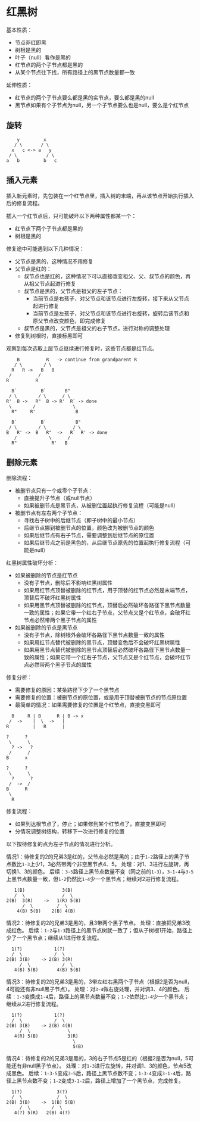 # 红黑树
基本性质：
* 节点非红即黑
* 树根是黑的
* 叶子（null）看作是黑的
* 红节点的两个子节点都是黑的
* 从某个节点往下找，所有路径上的黑节点数量都一致

延伸性质：
* 红节点的两个子节点要么都是黑的实节点，要么都是黑的null
* 黑节点如果有个子节点为null，另一个子节点要么也是null，要么是个红节点


## 旋转
```
    y         x
   / \       / \
  x   c <-> a   y
 / \           / \
a   b         b   c
```

## 插入元素
插入新元素时，先包装在一个红节点里，插入树的末端，再从该节点开始执行插入后的修复流程。

插入一个红节点后，只可能破坏以下两种属性都某一个：
* 红节点下两个子节点都是黑的
* 树根是黑的

修复途中可能遇到以下几种情况：
* 父节点是黑的，这种情况不用修复
* 父节点是红的：
    * 叔节点也是红的，这种情况下可以直接改变祖父、父、叔节点的颜色，再从祖父节点起进行修复
    * 叔节点是黑的，父节点是祖父的左子节点：
        * 当前节点是右孩子，对父节点和该节点进行左旋转，接下来从父节点起进行修复
        * 当前节点是左孩子，对父节点和该节点进行右旋转，旋转后该节点和原父节点改变颜色，即完成修复
    * 叔节点是黑的，父节点是祖父的右子节点，进行对称的调整处理
* 修复到树根时，直接标黑即可

观察到每次选取上层节点继续进行修复时，这些节点都是红节点。

```
    B          R   -> continue from grandparent R
   / \        / \
  R   R ->   B   B
 /          /
R          R

  B`         B`       B"
 / \        / \      / \
R'  B ->   R"  B -> R'  R` -> done
 \        /              \
  R"     R'               B

  B`         B`           B"
 / \        / \          / \
B   R' ->  B   R"  ->   R`  R' -> done
   /            \      /
  R"             R'   B
```

## 删除元素
删除流程：
* 被删节点只有一个或零个子节点：
    * 直接提升子节点（或null节点）
    * 如果被删节点是黑节点，从被删位置起执行修复流程（可能是null）
* 被删节点有左右两个子节点：
    * 寻找右子树中的后继节点（即子树中的最小节点）
    * 后继节点挪到被删节点的位置，颜色改为被删节点的颜色
    * 如果后继节点有右子节点，需要调整到后继节点的原位置
    * 如果后继节点之前是黑色的，从后继节点原先的位置起执行修复流程（可能是null）

红黑树属性破坏分析：
* 如果被删除的节点是红节点
    * 没有子节点，删除后不影响红黑树属性
    * 如果用红节点顶替被删除的红节点，用于顶替的红节点必然是末端节点，顶替后不破坏红黑树属性
    * 如果用黑节点顶替被删除的红节点，顶替后必然破坏各路径下黑节点数量一致的属性；如果它带一个红右子节点，父节点又是个红节点，会破坏红节点必然带两个黑子节点的属性
* 如果被删除的节点是黑节点
    * 没有子节点，除树根外会破坏各路径下黑节点数量一致的属性
    * 如果用红节点替代被删除的黑节点，顶替变色后不会破坏红黑树属性
    * 如果用黑节点替代被删除的黑节点顶替后必然破坏各路径下黑节点数量一致的属性；如果它带一个红右子节点，父节点又是个红节点，会破坏红节点必然带两个黑子节点的属性

修复分析：
* 需要修复的原因：某条路径下少了一个黑节点
* 需要修复的位置：被删节点的原位置，或是用于顶替被删节点的节点原位置
* 最简单的情况：如果需要修复的位置是个红节点，直接变黑即可
```
  B     R | B      R | B -> x 
 /  ->    |  \  ->   |
R         |   R      |

?      ?
 \      \
  ? ->   ?
 /      /
B      x

?      ?
 \      \
  ?      ?
 /  ->  /
B      R
 \
  R
```
修复流程：
* 如果到达根节点了，停止；如果修到某个红节点了，直接变黑即可
* 分情况调整树结构，转移下一次进行修复的位置

以下按待修复的点为左子节点的情况进行分析。

情况1：待修复的2的兄弟3是红的，父节点必然是黑的；由于`1-2`路径上的黑子节点数比`1-3`上少1，3必然带两个非空黑节点4、5。
处理：对1、3进行左旋转，再切换1、3的颜色。
后续：`3-5`路径上黑节点数量不变（同之前的`1-3`），`3-1-4`与`3-5`上黑节点数量一致，但`1-2`仍然比`1-4`少一个黑节点；继续对2进行修复流程。
```
   1(B)              3(B)
   /  \              /  \
2(B)  3(R)    ->   1(R) 5(B)  
      /  \         /  \
    4(B) 5(B)    2(B) 4(B)
```

情况2：待修复的2的兄弟3是黑的，且3带两个黑子节点。
处理：直接把兄弟3改成红色。
后续：`1-2`与`1-3`路径上的黑节点树就一致了；但从子树根1开始，路径上少了一个黑节点；继续从1进行修复流程。
```
  1(?)            1(?)
  /  \            /  \
2(B) 3(B)    -> 2(B) 3(R)
     /  \            /  \
   4(B) 5(B)       4(B) 5(B)
```

情况3：待修复的2的兄弟3是黑的，3带左红右黑两个子节点（根据2是否为null，4可能还有非null黑子节点）。
处理：对`3-4`做右旋处理，并对调3、4的颜色。
后续：`1-3`变换成`1-4`后，路径上的黑节点数量不变；`1-2`依然比`1-4`少一个黑节点；继续从2进行修复流程。
```
  1(?)            1(?)
  /  \            /  \
2(B) 3(B)    -> 2(B) 4(B)
     /  \              \
   4(R) 5(B)           3(R)
                         \
                         5(B)
```

情况4：待修复的2的兄弟3是黑的，3的右子节点5是红的（根据2是否为null，5可能还有非null黑子节点）。
处理：对`1-3`进行左旋转，并对调1、3的颜色，节点5改成黑色。
后续：`1-3-5`变成`3-5`后，路径上黑节点数不变；`1-3-4`变成`3-1-4`后，路径上黑节点数不变；`1-2`变成`3-1-2`后，路径上增加了一个黑节点，完成修复。
```
  1(?)             3(?)
  /  \             /  \
2(B) 3(B)    ->  1(B) 5(B)
     /  \        /  \
   4(?) 5(R)   2(B) 4(?)
```